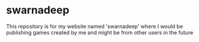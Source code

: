 # swarnadeep
This repository is for my website named 'swarnadeep' where I would be publishing games created by me and might be from other users in the future
